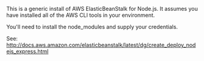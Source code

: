 This is a generic install of AWS ElasticBeanStalk for Node.js. It assumes you 
have installed all of the AWS CLI tools in your environment. 

You'll need to install the node_modules and supply your credentials. 

See: http://docs.aws.amazon.com/elasticbeanstalk/latest/dg/create_deploy_nodejs_express.html
